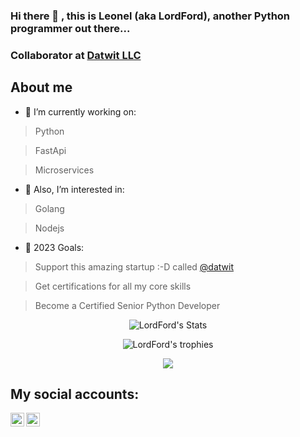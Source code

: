 ### Hi there 👋 , this is Leonel (aka LordFord), another Python programmer out there...

### Collaborator at [Datwit LLC](https://datwit.com)

## About me

- 🔭  I’m currently working on: 

> Python

> FastApi

> Microservices


- 🌱  Also, I’m interested in: 

> Golang
 
> Nodejs


- 🥅  2023 Goals: 

> Support this amazing startup :-D called [@datwit](https://github.com/datwit)

> Get certifications for all my core skills

> Become a Certified Senior Python Developer

<p align="center">
  <img src="https://github-readme-stats.vercel.app/api?username=leonel-lordford&count_private=true&include_all_commits=true&theme=graywhite&show_icons=true&custom_title=LordFord%27s%20Stats" alt="LordFord's Stats" />
</p>

<p align="center">
  <img src="https://github-profile-trophy.vercel.app/?username=leonel-lordford&column=3" alt="LordFord's trophies" />
</p>

<p align="center">
  <a href="https://profile.codersrank.io/user/leonel-lordford/"><img
  src="https://cr-ss-service.azurewebsites.net/api/ScreenShot?widget=summary&username=leonel-lordford&badges=5&show-avatar=false&branding=false&style=--header-bg-color:%23000;--border-radius:10px&width=240"
/></a>
</p>

<!-- | Stats   | Trophies    |
| --------- | -------- |
| [![LordFord's stats](https://github-readme-stats.vercel.app/api?username=leonel-lordford&count_private=true&include_all_commits=true&theme=graywhite&show_icons=true&custom_title=LordFord%27s%20Stats)](#) | [![LordFord's trophies](https://github-profile-trophy.vercel.app/?username=leonel-lordford&column=3)](#) |
-->

<!-- [![LordFord's github stats](https://github-profile-trophy.vercel.app/?username=leonel-lordford&column=3)](#) -->

<!-- ![#](https://cr-skills-chart-widget.azurewebsites.net/api/api?username=leonel-lordford) -->

## My social accounts:

[<img align="left" alt="Twitter" width="22px" src="https://cdn.jsdelivr.net/npm/simple-icons@v3/icons/twitter.svg" />][twitter]
[<img align="left" alt="LinkedIn" width="22px" src="https://cdn.jsdelivr.net/npm/simple-icons@v3/icons/linkedin.svg" />][linkedin]
<br />

<!-- This section you create this variables that are used above -->
[twitter]: https://twitter.com/leonel_lordford
[linkedin]: https://www.linkedin.com/in/leonel-salazar-videaux/?locale=en_US

<!--

[![LordFord's github stats](https://github-readme-stats.vercel.app/api?username=leonel-lordford&count_private=true&include_all_commits=true&theme=dark&show_icons=true)](#)

-->

